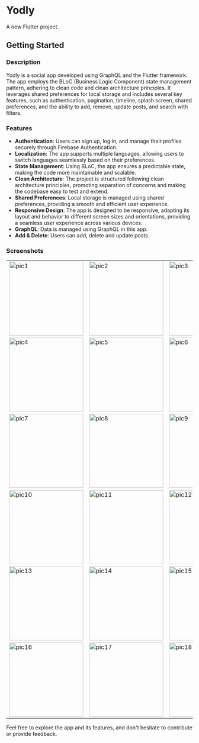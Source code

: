# Yodly

A new Flutter project.

## Getting Started

### Description

Yodly is a social app developed using GraphQL and the Flutter framework. The app employs the BLoC (Business Logic Component) state management pattern, adhering to clean code and clean architecture principles. It leverages shared preferences for local storage and includes several key features, such as authentication, pagination, timeline, splash screen, shared preferences, and the ability to add, remove, update posts, and search with filters.

### Features

- **Authentication**: Users can sign up, log in, and manage their profiles securely through Firebase Authentication.
- **Localization**: The app supports multiple languages, allowing users to switch languages seamlessly based on their preferences.
- **State Management**: Using BLoC, the app ensures a predictable state, making the code more maintainable and scalable.
- **Clean Architecture**: The project is structured following clean architecture principles, promoting separation of concerns and making the codebase easy to test and extend.
- **Shared Preferences**: Local storage is managed using shared preferences, providing a smooth and efficient user experience.
- **Responsive Design**: The app is designed to be responsive, adapting its layout and behavior to different screen sizes and orientations, providing a seamless user experience across various devices.
- **GraphQL**: Data is managed using GraphQL in this app.
- **Add & Delete**: Users can add, delete and update posts.

### Screenshots

<table>
  <tr>
    <td><img src="https://github.com/ahmedalnagdy18/yodly/assets/155566798/cf432aae-d21f-44f6-a496-ab7a640c7fab" alt="pic1" width="200"/></td>
    <td><img src="https://github.com/ahmedalnagdy18/yodly/assets/155566798/bf5b5eb5-bf55-4b26-96a0-bb535d5cfd0e" alt="pic2" width="200"/></td>
    <td><img src="https://github.com/ahmedalnagdy18/yodly/assets/155566798/b3904fee-dcf1-41e6-b771-256b3b6cb954" alt="pic3" width="200"/></td>
  </tr>
  <tr>
    <td><img src="https://github.com/ahmedalnagdy18/yodly/assets/155566798/4820b331-20a9-49da-af67-d989762a2a89" alt="pic4" width="200"/></td>
    <td><img src="https://github.com/ahmedalnagdy18/yodly/assets/155566798/9b814f41-9a8a-4aba-a3a4-6572edc5c5c0" alt="pic5" width="200"/></td>
    <td><img src="https://github.com/ahmedalnagdy18/yodly/assets/155566798/5b680246-17c7-43f8-9a0a-793fd346f648" alt="pic6" width="200"/></td>
  </tr>
  <tr>
    <td><img src="https://github.com/ahmedalnagdy18/yodly/assets/155566798/379efb28-db88-4583-a58d-c37191100387" alt="pic7" width="200"/></td>
    <td><img src="https://github.com/ahmedalnagdy18/yodly/assets/155566798/82a6eaab-0988-4714-a077-fadec63e06fb" alt="pic8" width="200"/></td>
    <td><img src="https://github.com/ahmedalnagdy18/yodly/assets/155566798/c3ff99ef-5f23-4c3a-9102-adaa78681b7c" alt="pic9" width="200"/></td>
  </tr>
  <tr>
    <td><img src="https://github.com/ahmedalnagdy18/yodly/assets/155566798/5fd2dd6b-f36e-464e-bdfa-0435eedfefa8" alt="pic10" width="200"/></td>
    <td><img src="https://github.com/ahmedalnagdy18/yodly/assets/155566798/e7eec282-a330-4c76-9ba4-5fa1bc52e112" alt="pic11" width="200"/></td>
    <td><img src="https://github.com/ahmedalnagdy18/yodly/assets/155566798/6be0304f-187d-4713-a98c-8d205cd51541" alt="pic12" width="200"/></td>
  </tr>
  <tr>
    <td><img src="https://github.com/ahmedalnagdy18/yodly/assets/155566798/8f77493b-6028-4075-a4f3-d6c3d597e9a0" alt="pic13" width="200"/></td>
    <td><img src="https://github.com/ahmedalnagdy18/yodly/assets/155566798/46dbb04d-a935-43b7-91d5-049587e161ab" alt="pic14" width="200"/></td>
    <td><img src="https://github.com/ahmedalnagdy18/yodly/assets/155566798/ff1918f7-35fe-40bd-9d51-d10627c3e0c7" alt="pic15" width="200"/></td>
  </tr>
  <tr>
    <td><img src="https://github.com/ahmedalnagdy18/yodly/assets/155566798/97306e1f-2aa1-4b41-95d4-40afed801f65" alt="pic16" width="200"/></td>
    <td><img src="https://github.com/ahmedalnagdy18/yodly/assets/155566798/02d002b4-986f-4a9c-9077-02f4a7edb8c0" alt="pic17" width="200"/></td>
    <td><img src="https://github.com/ahmedalnagdy18/yodly/assets/155566798/5f404cdf-3f27-41c5-af1a-7a1b2c883d3c" alt="pic18" width="200"/></td>
  </tr>
</table>

Feel free to explore the app and its features, and don't hesitate to contribute or provide feedback.
